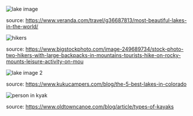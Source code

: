 
![lake image](https://user-images.githubusercontent.com/122424503/218286378-979ebf84-f2c0-4658-9aa0-94c7b866fb3e.jpeg)

source: https://www.veranda.com/travel/g36687813/most-beautiful-lakes-in-the-world/

![hikers](https://user-images.githubusercontent.com/122424503/218286406-fe711332-1cb6-4ad3-a472-261118e936c2.jpeg)

source: https://www.bigstockphoto.com/image-249689734/stock-photo-two-hikers-with-large-backpacks-in-mountains-tourists-hike-on-rocky-mounts-leisure-activity-on-mou

![lake image 2](https://user-images.githubusercontent.com/122424503/218286446-de0431cb-50bd-4f6c-abce-408e110d2154.jpeg)

source: https://www.kukucampers.com/blog/the-5-best-lakes-in-colorado

![person in kyak](https://user-images.githubusercontent.com/122424503/218286489-8b22fd04-fb18-417d-b43c-48eedaadc795.jpeg)

source: https://www.oldtowncanoe.com/blog/article/types-of-kayaks

